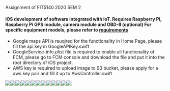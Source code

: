 Assignment of FIT5140 2020 SEM 2

#### iOS development of software integrated with IoT. Requires Raspberry Pi, Raspberry Pi GPS module, camera module and OBD-II (optional) For specific equipment models, please refer to [requirements](https://github.com/sunkaiiii/FIT5140_Assignment3/blob/main/Python/README.md)

* Google maps API is reuqired for the functionality in Home Page, please fill the api key in GoogleAPIKey.swift
* GoogleService-info.plist file is required to enable all functionality of FCM, please go to FCM console and download the file and put it into the root directory of iOS project.
* AWS key is required to upload image to S3 bucket, please apply for a aws key pair and fill it up to AwsController.swift

![](https://sunkaiiii.github.io/docs/images/FIT5140/1.png)![](https://sunkaiiii.github.io/docs/images/FIT5140/2.png)![](https://sunkaiiii.github.io/docs/images/FIT5140/3.png)![](https://sunkaiiii.github.io/docs/images/FIT5140/4.png)![](https://sunkaiiii.github.io/docs/images/FIT5140/5.png)![](https://sunkaiiii.github.io/docs/images/FIT5140/6.png)![](https://sunkaiiii.github.io/docs/images/FIT5140/7.png)![](https://sunkaiiii.github.io/docs/images/FIT5140/8.png)![](https://sunkaiiii.github.io/docs/images/FIT5140/9.png)![](https://sunkaiiii.github.io/docs/images/FIT5140/10.png)![](https://sunkaiiii.github.io/docs/images/FIT5140/11.png)![](https://sunkaiiii.github.io/docs/images/FIT5140/12.png)![](https://sunkaiiii.github.io/docs/images/FIT5140/presentation.png)